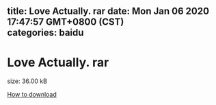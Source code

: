 
title: Love Actually. rar
date: Mon Jan 06 2020 17:47:57 GMT+0800 (CST)    
categories: baidu
---

# Love Actually. rar
size: 36.00 kB
 
 

[How to download](https://bpcam.bemobtrk.com/go/2ceec3aa-1ca2-46d6-b9ff-aaa5c184517c?jno=3215)